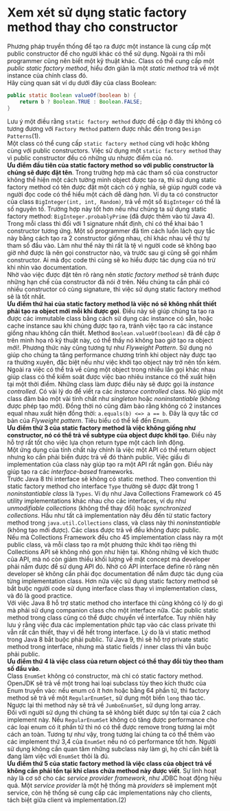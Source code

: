 # Xem xét sử dụng static factory method thay cho constructor
Phương pháp truyền thống để tạo ra được một instance là cung cấp một public constructor để cho người khác có thể sử dụng. Ngoài ra thì mỗi programmer cũng nên biết một kỹ thuật khác. Class có thể cung cấp một *public static factory method*, hiểu đơn giản là một *static method* trả về một instance của chính class đó.  
Hãy cùng quan sát ví dụ dưới đây của class Boolean:

```java
public static Boolean valueOf(boolean b) {
    return b ? Boolean.TRUE : Boolean.FALSE;
}
```

Lưu ý một điều rằng `static factory method` được đề cập ở đây thì không có tương đương với `Factory Method` pattern được nhắc đến trong `Design Patterns`(1).  
Một class có thể cung cấp `static factory method` cùng với hoặc không cùng với public constructors. Việc sử dụng một `static factory method` thay vì public constructor đều có những ưu nhược điểm của nó.  
**Ưu điểm đầu tiên của static factory method so với public constructor là chúng sẽ được đặt tên**. Trong trường hợp mà các tham số của constructor không thể hiện một cách tường minh object được tạo ra, thì sử dụng static factory method có tên được đặt một cách có ý nghĩa, sẽ giúp người code và người đọc code có thể hiểu một cách dễ dàng hơn. Ví dụ ta có constructor của class `BigInteger(int, int, Random)`, trả về một số `BigInteger` có thể là số nguyên tố. Trường hợp này tốt hơn nếu như chúng ta sử dụng static factory method: `BigInteger.probablyPrime` (đã được thêm vào từ Java 4).  
Trong mỗi class thì đối với 1 signature nhất định, chỉ có thể khai báo 1 constructor tương ứng. Một số programmer đã tìm cách luồn lách quy tắc này bằng cách tạo ra 2 constructor giống nhau, chỉ khác nhau về thứ tự tham số đầu vào. Làm như thế này thì rất là tệ vì người code sẽ không bao giờ nhớ được là nên gọi constructor nào, và trước sau gì cũng sễ gọi nhầm constructor. Ai mà đọc code thì cũng sẽ ko hiểu được tác dụng của nó trừ khi nhìn vào documentation.  
Nhờ vào việc được đặt tên rõ ràng nên *static factory method* sẽ tránh được những hạn chế của constructor đã nói ở trên. Nếu chúng ta cần phải có nhiều constructor có cùng signature, thì việc sử dụng static factory method sẽ là tốt nhất.  
**Ưu điểm thứ hai của static factory method là việc nó sẽ không nhất thiết phải tạo ra object mới mỗi khi được gọi**. Điều này sẽ giúp chúng ta tạo ra được các immutable class bằng cách sử dụng các instance có sẵn, hoặc cache instance sau khi chúng được tạo ra, tránh việc tạo ra các instance giống nhau không cần thiết. Method `Boolean.valueOf(boolean)` đã đề cập ở trên minh họa rõ kỹ thuật này, có thể thấy nó không bao giờ tạo ra object mới!. Phương thức này cũng tương tự như *Flyweight Pattern*. Sử dụng nó giúp cho chúng ta tăng performance chương trình khi object này được tạo ra thường xuyên, đặc biệt nếu như việc khởi tạo object này trở nên tốn kém.  
Ngoài ra việc có thể trả về cùng một object trong nhiều lần gọi khác nhau giúp class có thể kiểm soát được việc bao nhiêu instance có thể xuất hiện tại một thời điểm. Những class làm được điều này sẽ được gọi là *instance controlled*. Có vài lý do để viết ra các *instance controlled* class. Nó giúp một class đảm bảo một vài tính chất như *singleton* hoặc *noninstantiable* (không được phép tạo mới). Đồng thời nó cũng đảm bảo rằng không có 2 instances equal nhau xuất hiện đồng thời: `a.equals(b) <=> a == b`. Đây là quy tắc cơ bản của *Flyweight pattern*. Tiêu biểu có thể kể đến Enum.  
**Ưu điểm thử 3 của static factory method là việc không giống như constructor, nó có thể trả về subtype của object được khởi tạo**. Điều này hỗ trợ rất tốt cho việc lựa chọn return type một cách linh động.  
Một ứng dụng của tính chất này chính là việc một API có thể return object nhưng ko cần phải biến được trả về đó thành public. Việc giấu đi implementation của class này giúp tạo ra một API rất ngắn gọn. Điều này giúp tạo ra các *interface-based* frameworks.  
Trước Java 8 thì interface sẽ không có static method. Theo convention thì static factory method cho interface `Type` thường sẽ được đặt trong 1 *noninstantiable class* là `Types`. Ví dụ như Java Collections Framework có 45 utility implementations khác nhau cho các interfaces, ví dụ như *unmodifiable collections* (không thể thay đổi) hoặc *synchronized collections*. Hầu như tất cả implementation này đều đến từ static factory method trong `java.util.Collections` class, và class này thì *noninstantiable* (không tạo mới được). Các class được trả về đều không được public.  
Nếu mà Collections Framework đều cho 45 implementation class này ra một public class, và mỗi class tạo ra một phương thức khởi tạo riêng thì Collections API sẽ không nhỏ gọn như hiện tại. Không những về kích thước của API, mà nó còn giảm thiểu khối lượng về mặt concept mà developer phải nắm được để sử dụng API đó. Nhờ có API interface define rõ ràng nên developer sẽ không cần phải đọc documentation để nắm được tác dụng của từng implementation class. Hơn nữa việc sử dụng static factory method sẽ bắt bưộc người code sử dụng interface class thay vì implementation class, và đó là good practice.  
Với việc Java 8 hỗ trợ static method cho interface thì cũng không có lý do gì mà phải sử dụng companion class cho một interface nữa. Các public static method trong class cũng có thể được chuyển về interfafce. Tuy nhiên hãy lưu ý rằng việc đưa các implementation phức tạp vào các class private thì vẫn rất cần thiết, thay vì để hết trong interface. Lý do là vì static method trong Java 8 bắt buộc phải public. Từ Java 9, thì sẽ hỗ trợ private static method trong interface, nhưng mà static fields / inner class thì vẫn buộc phải public.   
**Ưu điểm thứ 4 là việc class của return object có thể thay đổi tùy theo tham số đầu vào**.  
Class `EnumSet` không có constructor, mà chỉ có static factory method. OpenJDK sẽ trả về một trong hai loại subclass tùy theo kích thước của Enum truyền vào: nếu enum có ít hơn hoặc bằng 64 phần tử, thì factory method sẽ trả về một `RegularEnumSet`, sử dụng một biến `long` thao tác. Ngược lại thì method này sẽ trả về `JumboEnumSet`, sử dụng long array.  
Đối với người sử dụng thì chúng ta sẽ không biết được sự tồn tại của 2 cách implement này. Nếu `RegularEnumSet` không có tăng được performance cho các loại enum có ít phần tử thì nó có thể được remove trong tương lai một cách an toàn. Tương tự như vậy, trong tương lai chúng ta có thể thêm vào các implement thứ 3,4 của `EnumSet` nếu nó có performance tốt hơn. Người sử dụng không cần quan tâm những subclass này làm gì, họ chỉ cần biết là đang làm việc với `EnumSet` thôi là đủ.  
**Ưu điểm thứ 5 của static factory method là việc class của object trả về không cần phải tồn tại khi class chứa method này được viết**. Sự linh hoạt này là cơ sở cho các *service provider framework*, như JDBC hoạt động hiệu quả. Một *service provider* là một hệ thống mà *providers* sẽ implement một service, còn hệ thống sẽ cung cấp các implementations này cho clients, tách biệt giữa client và implementation.(2)  
